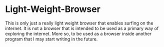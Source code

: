 # Light-Weight-Browser
This is only just a really light weight browser that enables surfing on the internet.
It is not a browser that is intended to be used as a primary way of exploring the internet. More so, to be used as a browser inside another program that I may start writing in the future.
